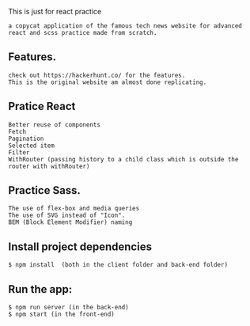 This is just for react practice

```
a copycat application of the famous tech news website for advanced react and scss practice made from scratch.
```

## Features.
```
check out https://hackerhunt.co/ for the features.  
This is the original website am almost done replicating.
```

## Pratice React
```
Better reuse of components
Fetch
Pagination
Selected item
Filter
WithRouter (passing history to a child class which is outside the router with withRouter)
```

## Practice Sass.
```
The use of flex-box and media queries
The use of SVG instead of "Icon".
BEM (Block Element Modifier) naming
```


## Install project dependencies
```
$ npm install  (both in the client folder and back-end folder)
```
## Run the app:
```
$ npm run server (in the back-end)
$ npm start (in the front-end)
```
